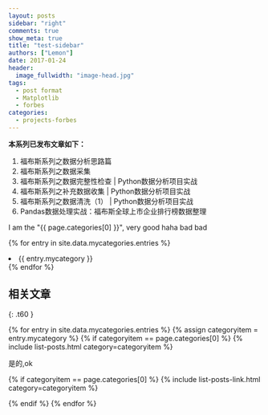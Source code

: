 ```yaml
---
layout: posts
sidebar: "right"
comments: true
show_meta: true
title: "test-sidebar"
authors: ["Lemon"]
date: 2017-01-24
header:
  image_fullwidth: "image-head.jpg"
tags:
  - post format
  - Matplotlib
  - forbes
categories:
  - projects-forbes
---
```




**本系列已发布文章如下：**
1. 福布斯系列之数据分析思路篇
1. 福布斯系列之数据采集
1. 福布斯系列之数据完整性检查 \| Python数据分析项目实战
1. 福布斯系列之补充数据收集 \| Python数据分析项目实战
1. 福布斯系列之数据清洗（1） \| Python数据分析项目实战
1. Pandas数据处理实战：福布斯全球上市企业排行榜数据整理


I am the "{{ page.categories[0] }}", very good haha bad bad

{% for entry in site.data.mycategories.entries %}
<li> {{ entry.mycategory }} </li>
{% endfor %}

## 相关文章
{: .t60 }

{% for entry in site.data.mycategories.entries %}
{% assign categoryitem = entry.mycategory %}
{% if categoryitem == page.categories[0] %}
{% include list-posts.html category=categoryitem %}

是的,ok

{% if categoryitem == page.categories[0] %}
{% include list-posts-link.html category=categoryitem %}

{% endif %}
{% endfor %}
